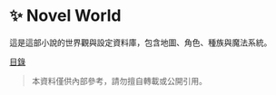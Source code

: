 # ✨ Novel World

這是這部小說的世界觀與設定資料庫，包含地圖、角色、種族與魔法系統。

[目錄](https://github.com/EmStar2628/read/index.md)

> 本資料僅供內部參考，請勿擅自轉載或公開引用。
